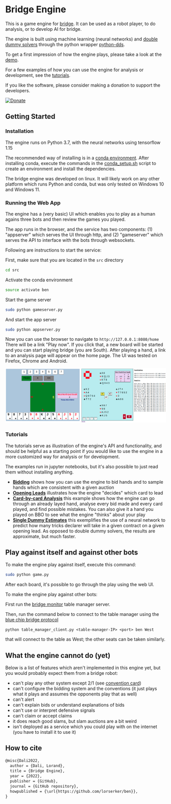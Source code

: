 # Bridge Engine

This is a game engine for [bridge](https://en.wikipedia.org/wiki/Contract_bridge).
It can be used as a robot player, to do analysis, or to develop AI for bridge.

The engine is built using machine learning (neural networks) and [double dummy solvers](https://github.com/dds-bridge/dds) through the python wrapper [python-dds](https://github.com/Afwas/python-dds).

To get a first impression of how the engine plays, please take a look at the [demo](https://lorserker.github.io/ben/demo/demo.html).

For a few examples of how you can use the engine for analysis or development, see the [tutorials](#tutorials).

If you like the software, please consider making a donation to support the developers.

[![Donate](https://img.shields.io/badge/Donate-PayPal-green.svg)](https://www.paypal.com/donate/?business=Z7G6CCTFK2XXS&no_recurring=0&currency_code=EUR)

## Getting Started

### Installation

The engine runs on Python 3.7, with the neural networks using tensorflow 1.15

The recommended way of installing is in a [conda environment](https://docs.conda.io/en/latest/miniconda.html). After installing conda, execute the commands in the [conda_setup.sh](conda_setup.sh) script to create an environment and install the dependencies.

The bridge engine was developed on linux. It will likely work on any other platform which runs Python and conda, but was only tested on Windows 10 and Windows 11.

### Running the Web App

The engine has a (very basic) UI which enables you to play as a human agains three bots and then review the games you played.

The app runs in the browser, and the service has two components: (1) "appserver" which serves the UI through http, and (2) "gameserver" which serves the API to interface with the bots through websockets.

Following are instructions to start the service:

First, make sure that you are located in the `src` directory

```bash
cd src
```

Activate the conda environment

```bash
source activate ben
```

Start the game server

```bash
sudo python gameserver.py
```
And start the app server

```bash
sudo python appserver.py
```

Now you can use the browser to navigate to `http://127.0.0.1:8080/home`
There will be a link "Play now". If you click that, a new board will be started and you can start playing bridge (you are South).
After playing a hand, a link to an analysis page will appear on the home page. The UI was tested on Firefox, Chrome and Android.

![image](ben_screenshot.png)


### Tutorials

The tutorials serve as illustration of the engine's API and functionality, and should be helpful as a starting point if you would like to use the engine in a more customized way for analysis or for development.

The examples run in jupyter notebooks, but it's also possible to just read them without installing anything.

- __[Bidding](src/examples/Bidding.ipynb)__ shows how you can use the engine to bid hands and to sample hands which are consistent with a given auction
- __[Opening Leads](src/examples/OpeningLead.ipynb)__ illustrates how the engine "decides" which card to lead
- __[Card-by-card Analysis](src/examples/CardByCardAnalysis.ipynb)__ this example shows how the engine can go through an already layed hand, analyse every bid made and every card played, and find possible mistakes. You can also give it a hand you played on BBO to see what the engine "thinks" about your play
- __[Single Dummy Estimates](src/examples/SingleDummyEstimates.ipynb)__ this exemplifies the use of a neural network to predict how many tricks declarer will take in a given contract on a given opening lead. As opposed to double dummy solvers, the results are approximate, but much faster.

## Play against itself and against other bots

To make the engine play against itself, execute this command:

```bash
sudo python game.py
```

After each board, it's possible to go through the play using the web UI.

To make the engine play against other bots:

First run the [bridge monitor](http://www.wbridge5.com/bm.htm) table manager server.

Then, run the command below to connect to the table manager using the [blue chip bridge protocol](https://web.archive.org/web/20210514012054/http://www.bluechipbridge.co.uk/protocol.htm)

```
python table_manager_client.py <table-manager-IP> <port> ben West
```

that will connect to the table as West; the other seats can be taken similarly.

## What the engine cannot do (yet)

Below is a list of features which aren't implemented in this engine yet, but you would probably expect them from a bridge robot:

- can't play any other system except 2/1 (see [convention card](convention_card.md))
- can't configure the bidding system and the conventions (it just plays what it plays and assumes the opponents play that as well)
- can't alert
- can't explain bids or understand explanations of bids
- can't use or interpret defensive signals
- can't claim or accept claims
- it does reach good slams, but slam auctions are a bit weird
- isn't deployed as a service which you could play with on the internet (you have to install it to use it)

## How to cite

```
@misc{Dali2022,
  author = {Dali, Lorand},
  title = {Bridge Engine},
  year = {2022},
  publisher = {GitHub},
  journal = {GitHub repository},
  howpublished = {\url{https://github.com/lorserker/ben}},
}
```
